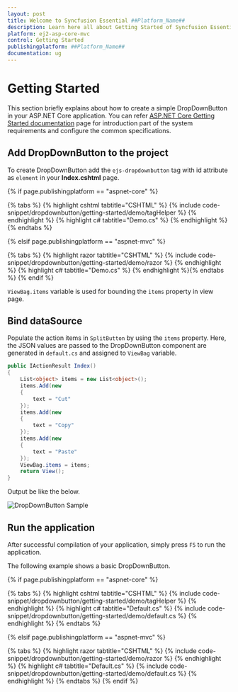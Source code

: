 ```yaml
---
layout: post
title: Welcome to Syncfusion Essential ##Platform_Name##
description: Learn here all about Getting Started of Syncfusion Essential ##Platform_Name## widgets based on HTML5 and jQuery.
platform: ej2-asp-core-mvc
control: Getting Started
publishingplatform: ##Platform_Name##
documentation: ug
---
```



# Getting Started

This section briefly explains about how to create a simple DropDownButton in your ASP.NET Core application. You can refer [ASP.NET Core Getting Started documentation](../getting-started) page for introduction part of the system requirements and configure the common specifications.

## Add DropDownButton to the project

To create DropDownButton add the `ejs-dropdownbutton` tag with id attribute as `element` in your **Index.cshtml** page.

{% if page.publishingplatform == "aspnet-core" %}

{% tabs %}
{% highlight cshtml tabtitle="CSHTML" %}
{% include code-snippet/dropdownbutton/getting-started/demo/tagHelper %}
{% endhighlight %}
{% highlight c# tabtitle="Demo.cs" %}
{% endhighlight %}{% endtabs %}

{% elsif page.publishingplatform == "aspnet-mvc" %}

{% tabs %}
{% highlight razor tabtitle="CSHTML" %}
{% include code-snippet/dropdownbutton/getting-started/demo/razor %}
{% endhighlight %}
{% highlight c# tabtitle="Demo.cs" %}
{% endhighlight %}{% endtabs %}
{% endif %}



`ViewBag.items` variable is used for bounding the `items` property in view page.

## Bind dataSource

Populate the action items in `SplitButton` by using the `items` property. Here, the JSON values are passed to the
DropDownButton component are generated in `default.cs` and assigned to `ViewBag` variable.

```cs
public IActionResult Index()
{
    List<object> items = new List<object>();
    items.Add(new
    {
        text = "Cut"
    });
    items.Add(new
    {
        text = "Copy"
    });
    items.Add(new
    {
        text = "Paste"
    });
    ViewBag.items = items;
    return View();
}

```

Output be like the below.

![DropDownButton Sample](./images/drop-down-button.PNG)

## Run the application

 After successful compilation of your application, simply press `F5` to run the application.

 The following example shows a basic DropDownButton.

{% if page.publishingplatform == "aspnet-core" %}

{% tabs %}
{% highlight cshtml tabtitle="CSHTML" %}
{% include code-snippet/dropdownbutton/getting-started/demo/tagHelper %}
{% endhighlight %}
{% highlight c# tabtitle="Default.cs" %}
{% include code-snippet/dropdownbutton/getting-started/demo/default.cs %}
{% endhighlight %}
{% endtabs %}

{% elsif page.publishingplatform == "aspnet-mvc" %}

{% tabs %}
{% highlight razor tabtitle="CSHTML" %}
{% include code-snippet/dropdownbutton/getting-started/demo/razor %}
{% endhighlight %}
{% highlight c# tabtitle="Default.cs" %}
{% include code-snippet/dropdownbutton/getting-started/demo/default.cs %}
{% endhighlight %}
{% endtabs %}
{% endif %}


